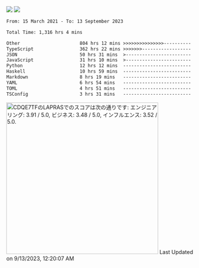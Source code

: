 <div>
  <img src="https://github-readme-stats.vercel.app/api?username=naporin0624&count_private=true&show_icons=true" />
  <img src="https://github-readme-stats.vercel.app/api/top-langs/?username=naporin0624&layout=compact&hide=css" />
  <!--START_SECTION:waka-->

```txt
From: 15 March 2021 - To: 13 September 2023

Total Time: 1,316 hrs 4 mins

Other                      804 hrs 12 mins >>>>>>>>>>>>>>>----------   61.11 %
TypeScript                 362 hrs 22 mins >>>>>>>------------------   27.53 %
JSON                       50 hrs 31 mins  >------------------------   03.84 %
JavaScript                 31 hrs 10 mins  >------------------------   02.37 %
Python                     12 hrs 12 mins  -------------------------   00.93 %
Haskell                    10 hrs 59 mins  -------------------------   00.83 %
Markdown                   8 hrs 19 mins   -------------------------   00.63 %
YAML                       6 hrs 54 mins   -------------------------   00.52 %
TOML                       4 hrs 51 mins   -------------------------   00.37 %
TSConfig                   3 hrs 31 mins   -------------------------   00.27 %
```

<!--END_SECTION:waka-->
  
  <!--START_SECTION:lapras-card-->
<p ><a href="https://lapras.com/public/CDQE7TF" target="_blank" rel="noopener noreferrer"><img alt="CDQE7TFのLAPRASでのスコアは次の通りです: エンジニアリング: 3.91 / 5.0, ビジネス: 3.48 / 5.0, インフルエンス: 3.52 / 5.0." src="https://lapras-card-generator.vercel.app/api/svg?e=3.91&b=3.48&i=3.52&b1=%23232323&b2=%236d6d6d&i1=%23212121&i2=%23818181&l=ja" width="400" ></a>  
Last Updated on 9/13/2023, 12:20:07 AM</p>
<!--END_SECTION:lapras-card-->
</div>
